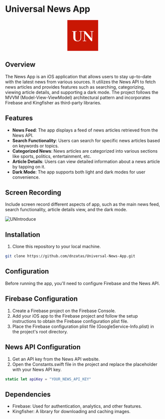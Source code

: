 #  Universal News App


<div style="text-align: center;">
  <img src="appIcon.png" alt="App Icon" width="100" height="100">
</div>


## Overview

The News App is an iOS application that allows users to stay up-to-date with the latest news from various sources. It utilizes the News API to fetch news articles and provides features such as searching, categorizing, viewing article details, and supporting a dark mode. The project follows the MVVM (Model-View-ViewModel) architectural pattern and incorporates Firebase and Kingfisher as third-party libraries.

## Features

- **News Feed**: The app displays a feed of news articles retrieved from the News API.
- **Search Functionality**: Users can search for specific news articles based on keywords or topics.
- **Categorized News**: News articles are categorized into various sections like sports, politics, entertainment, etc.
- **Article Details**: Users can view detailed information about a news article by tapping on it.
- **Dark Mode**: The app supports both light and dark modes for user convenience.

## Screen Recording

Include screen record different aspects of app, such as the main news feed, search functionality, article details view, and the dark mode.

![UNIntroduce](https://github.com/dnzatas/Universal-News-App/assets/125405921/b152bf9b-7a44-4952-99f2-62d25a2d1f33)

## Installation

1. Clone this repository to your local machine.

```bash
git clone https://github.com/dnzatas/Universal-News-App.git

```

## Configuration

Before running the app, you'll need to configure Firebase and the News API.

## Firebase Configuration

1. Create a Firebase project on the Firebase Console.
2. Add your iOS app to the Firebase project and follow the setup instructions to obtain the Firebase configuration plist file.
3. Place the Firebase configuration plist file (GoogleService-Info.plist) in the project's root directory.

## News API Configuration

1. Get an API key from the News API website.
2. Open the Constants.swift file in the project and replace the placeholder with your News API key.

```swift
static let apiKey = "YOUR_NEWS_API_KEY"
```

## Dependencies

- Firebase: Used for authentication, analytics, and other features.
- Kingfisher: A library for downloading and caching images.

